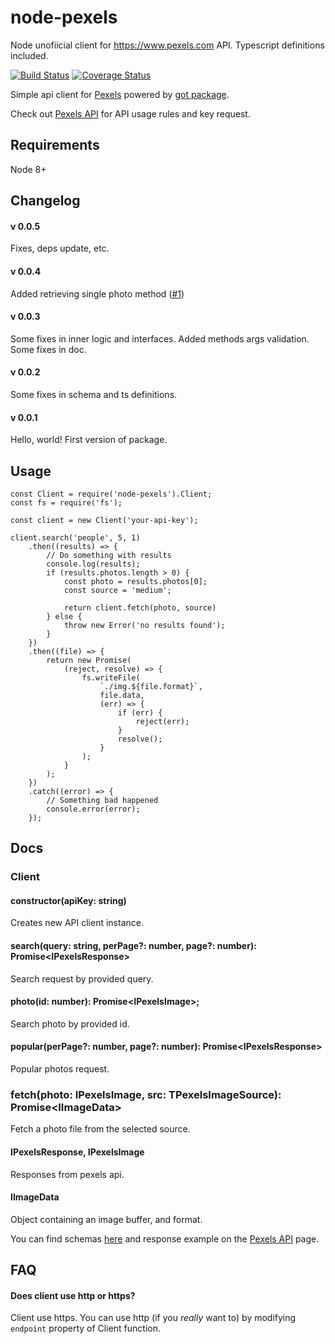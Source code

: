 # node-pexels
Node unofiicial client for https://www.pexels.com API. Typescript definitions included.

[![Build Status](https://travis-ci.org/dlukanin/node-pexels.svg?branch=master)](https://travis-ci.org/dlukanin/node-pexels)
[![Coverage Status](https://coveralls.io/repos/github/dlukanin/node-pexels/badge.svg)](https://coveralls.io/github/dlukanin/node-pexels)

Simple api client for [Pexels](https://www.pexels.com/) powered by [got package](https://www.npmjs.com/package/got).

Check out [Pexels API](https://www.pexels.com/api) for API usage rules and key request.


## Requirements
Node 8+


## Changelog

#### v 0.0.5
Fixes, deps update, etc.

#### v 0.0.4
Added retrieving single photo method ([#1](https://github.com/dlukanin/node-pexels/pull/1))

#### v 0.0.3
Some fixes in inner logic and interfaces. Added methods args validation. Some fixes in doc.

#### v 0.0.2
Some fixes in schema and ts definitions.

#### v 0.0.1
Hello, world! First version of package.

## Usage

```
const Client = require('node-pexels').Client;
const fs = require('fs');

const client = new Client('your-api-key');

client.search('people', 5, 1)
    .then((results) => {
        // Do something with results
        console.log(results);
        if (results.photos.length > 0) {
            const photo = results.photos[0];
            const source = 'medium';

            return client.fetch(photo, source)
        } else {
            throw new Error('no results found');
        }
    })
    .then((file) => {
        return new Promise(
            (reject, resolve) => {
                fs.writeFile(
                    `./img.${file.format}`,
                    file.data,
                    (err) => {
                        if (err) {
                            reject(err);
                        }
                        resolve();
                    }
                );
            }
        );
    })
    .catch((error) => {
        // Something bad happened
        console.error(error);
    });
```

## Docs
### Client
#### constructor(apiKey: string)
Creates new API client instance.

#### search(query: string, perPage?: number, page?: number): Promise\<IPexelsResponse\>
Search request by provided query.

#### photo(id: number): Promise\<IPexelsImage\>;
Search photo by provided id.

#### popular(perPage?: number, page?: number): Promise\<IPexelsResponse\>
Popular photos request.

### fetch(photo: IPexelsImage, src: TPexelsImageSource): Promise\<IImageData\>
Fetch a photo file from the selected source.

#### IPexelsResponse, IPexelsImage
Responses from pexels api.

#### IImageData
Object containing an image buffer, and format.

You can find schemas [here](https://github.com/dlukanin/node-pexels/blob/master/src/test/response_schema.ts)
and response example on the [Pexels API](https://www.pexels.com/api) page.

## FAQ
#### Does client use http or https?
Client use https. You can use http (if you *really* want to) by modifying `endpoint` property of Client function.
